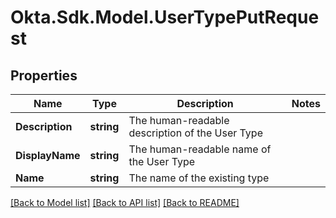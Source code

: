 # Okta.Sdk.Model.UserTypePutRequest

## Properties

Name | Type | Description | Notes
------------ | ------------- | ------------- | -------------
**Description** | **string** | The human-readable description of the User Type | 
**DisplayName** | **string** | The human-readable name of the User Type | 
**Name** | **string** | The name of the existing type | 

[[Back to Model list]](../README.md#documentation-for-models) [[Back to API list]](../README.md#documentation-for-api-endpoints) [[Back to README]](../README.md)

